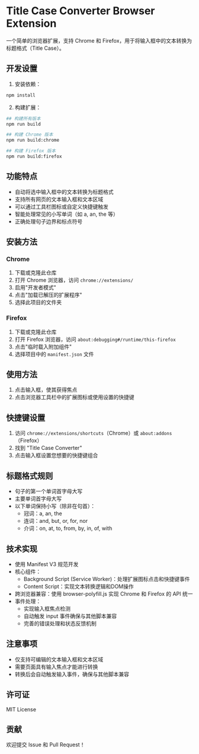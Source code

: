 # Title Case Converter Browser Extension

一个简单的浏览器扩展，支持 Chrome 和 Firefox，用于将输入框中的文本转换为标题格式（Title Case）。

## 开发设置

1. 安装依赖：

```bash
npm install
```

2. 构建扩展：

```bash
## 构建所有版本
npm run build

## 构建 Chrome 版本
npm run build:chrome

## 构建 Firefox 版本
npm run build:firefox
```

## 功能特点

- 自动将选中输入框中的文本转换为标题格式
- 支持所有网页的文本输入框和文本区域
- 可以通过工具栏图标或自定义快捷键触发
- 智能处理常见的小写单词（如 a, an, the 等）
- 正确处理句子边界和标点符号

## 安装方法

### Chrome
1. 下载或克隆此仓库
2. 打开 Chrome 浏览器，访问 `chrome://extensions/`
3. 启用"开发者模式"
4. 点击"加载已解压的扩展程序"
5. 选择此项目的文件夹

### Firefox
1. 下载或克隆此仓库
2. 打开 Firefox 浏览器，访问 `about:debugging#/runtime/this-firefox`
3. 点击"临时载入附加组件"
4. 选择项目中的 `manifest.json` 文件

## 使用方法

1. 点击输入框，使其获得焦点
2. 点击浏览器工具栏中的扩展图标或使用设置的快捷键

## 快捷键设置

1. 访问 `chrome://extensions/shortcuts`（Chrome）或 `about:addons`（Firefox）
2. 找到 "Title Case Converter"
3. 点击输入框设置您想要的快捷键组合

## 标题格式规则

- 句子的第一个单词首字母大写
- 主要单词首字母大写
- 以下单词保持小写（除非在句首）：
  - 冠词：a, an, the
  - 连词：and, but, or, for, nor
  - 介词：on, at, to, from, by, in, of, with

## 技术实现

- 使用 Manifest V3 规范开发
- 核心组件：
  - Background Script (Service Worker)：处理扩展图标点击和快捷键事件
  - Content Script：实现文本转换逻辑和DOM操作
- 跨浏览器兼容：使用 browser-polyfill.js 实现 Chrome 和 Firefox 的 API 统一
- 事件处理：
  - 实现输入框焦点检测
  - 自动触发 input 事件确保与其他脚本兼容
  - 完善的错误处理和状态反馈机制

## 注意事项

- 仅支持可编辑的文本输入框和文本区域
- 需要页面具有输入焦点才能进行转换
- 转换后会自动触发输入事件，确保与其他脚本兼容

## 许可证

MIT License

## 贡献

欢迎提交 Issue 和 Pull Request！